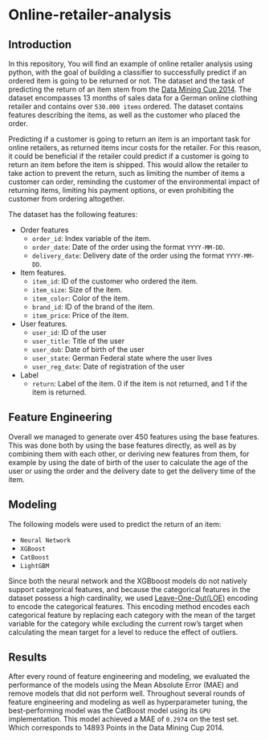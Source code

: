 # Online-retailer-analysis
## Introduction
In this repository, You will find an example of online retailer analysis using python, with the goal of building a classifier to successfully predict if an ordered item is going to be returned or not. The dataset and the task of predicting the return of an item stem from the [Data Mining Cup 2014](https://www.data-mining-cup.com/reviews/dmc-2014/). The dataset encompasses 13 months of sales data for a German online clothing retailer and contains over `530.000 items` ordered. The dataset contains features describing the items, as well as the customer who placed the order.

Predicting if a customer is going to return an item is an important task for online retailers, as returned items incur costs for the retailer. For this reason, it could be beneficial if the retailer could predict if a customer is going to return an item before the item is shipped. This would allow the retailer to take action to prevent the return, such as limiting the number of items a customer can order, reminding the customer of the environmental impact of returning items, limiting his payment options, or even prohibiting the customer from ordering altogether.

The dataset has the following features:
- Order features
    - `order_id`: Index variable of the item.
    - `order_date`: Date of the order using the format `YYYY-MM-DD`.
    - `delivery_date`: Delivery date of the order using the format `YYYY-MM-DD`.
- Item features.
    - `item_id`: ID of the customer who ordered the item.
    - `item_size`: Size of the item.
    - `item_color`: Color of the item.
    - `brand_id`: ID of the brand of the item.
    - `item_price`: Price of the item.
- User features.
    - `user_id`:  ID of the user
    - `user_title`: Title of the user
    - `user_dob`: Date of birth of the user
    - `user_state`: German Federal state where the user lives
    - `user_reg_date`: Date of registration of the user
- Label
    - `return`: Label of the item. 0 if the item is not returned, and 1 if the item is returned.

## Feature Engineering
Overall we managed to generate over 450 features using the base features. This was done both by using the base features directly, as well as by combining them with each other, or deriving new features from them, for example by using the date of birth of the user to calculate the age of the user or using the order and the delivery date to get the delivery time of the item.

## Modeling
The following models were used to predict the return of an item:
- `Neural Network`
- `XGBoost`
- `CatBoost`
- `LightGBM`

Since both the neural network and the XGBboost models do not natively support categorical features, and because the categorical features in the dataset possess a high cardinality, we used [Leave-One-Out(LOE)](https://contrib.scikit-learn.org/category_encoders/leaveoneout.html) encoding to encode the categorical features. This encoding method encodes each categorical feature by replacing each category with the mean of the target variable for the category while excluding the current row’s target when calculating the mean target for a level to reduce the effect of outliers.

## Results
After every round of feature engineering and modeling, we evaluated the performance of the models using the Mean Absolute Error (MAE) and remove models that did not perform well. Throughout several rounds of feature engineering and modeling as well as hyperparameter tuning, the best-performing model was the CatBoost model using its `GPU` implementation. This model achieved a MAE of `0.2974` on the test set. Which corresponds to 14893 Points in the Data Mining Cup 2014.